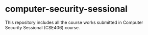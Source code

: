# computer-security-sessional
This repository includes all the course works submitted in Computer Security Sessional (CSE406) course.
